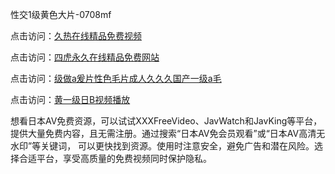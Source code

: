 性交1级黄色大片-0708mf
					
点击访问：<a href="https://heiliaowzu4ur.pages.dev">久热在线精品免费视频</a>

点击访问：<a href="https://heiliaozj3tjd.pages.dev">四虎永久在线精品免费网站</a>

点击访问：<a href="https://heiliaoe8ajia.pages.dev">级做a爰片性色毛片成人久久久国产一级a毛</a>

点击访问：<a href="https://heiliaoxqkkct.pages.dev">黄一级日B视频播放</a>

想看日本AV免费资源，可以试试XXXFreeVideo、JavWatch和JavKing等平台，提供大量免费内容，且无需注册。通过搜索“日本AV免会员观看”或“日本AV高清无水印”等关键词，
可以更快找到资源。使用时注意安全，避免广告和潜在风险。选择合适平台，享受高质量的免费视频同时保护隐私。

<span style="display:none;">[Canonical link](https://github.com/te20250708/te14 ）</span>


